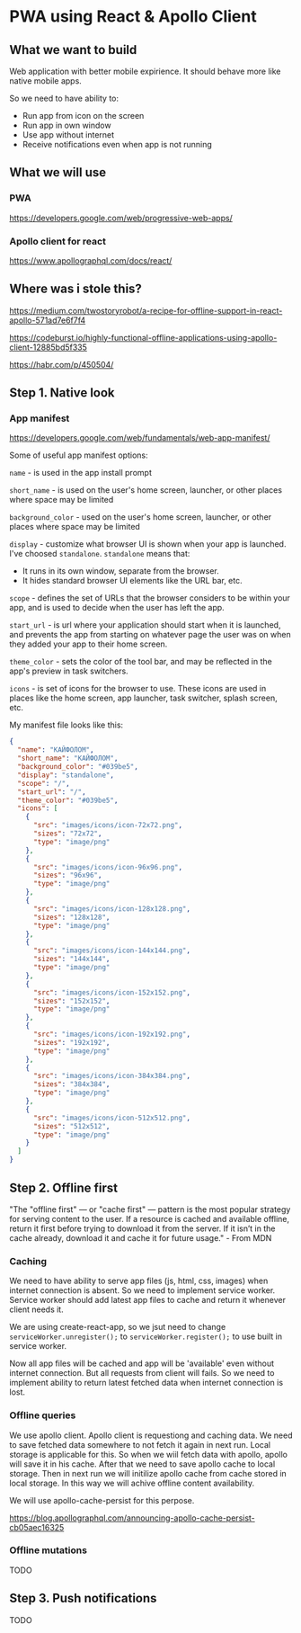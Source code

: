 # PWA using React & Apollo Client

## What we want to build

Web application with better mobile expirience. It should behave more like native mobile apps. 

So we need to have ability to:
* Run app from icon on the screen
* Run app in own window
* Use app without internet 
* Receive notifications even when app is not running

## What we will use 
### PWA
https://developers.google.com/web/progressive-web-apps/

### Apollo client for react
https://www.apollographql.com/docs/react/

## Where was i stole this?
https://medium.com/twostoryrobot/a-recipe-for-offline-support-in-react-apollo-571ad7e6f7f4

https://codeburst.io/highly-functional-offline-applications-using-apollo-client-12885bd5f335

https://habr.com/p/450504/

## Step 1. Native look
### App manifest
https://developers.google.com/web/fundamentals/web-app-manifest/

Some of useful app manifest options:

`name` - is used in the app install prompt

`short_name` - is used on the user's home screen, launcher, or other places where space may be limited

`background_color` - used on the user's home screen, launcher, or other places where space may be limited

`display` - customize what browser UI is shown when your app is launched. I've choosed `standalone`. `standalone` means that:

* It runs in its own window, separate from the browser.
* It hides standard browser UI elements like the URL bar, etc.

`scope` - defines the set of URLs that the browser considers to be within your app, and is used to decide when the user has left the app.

`start_url` - is url where your application should start when it is launched, and prevents the app from starting on whatever page the user was on when they added your app to their home screen.

`theme_color` - sets the color of the tool bar, and may be reflected in the app's preview in task switchers.

`icons` - is set of icons for the browser to use. These icons are used in places like the home screen, app launcher, task switcher, splash screen, etc.

My manifest file looks like this:
```json
{
  "name": "КАЙФОЛОМ",
  "short_name": "КАЙФОЛОМ",
  "background_color": "#039be5",
  "display": "standalone",
  "scope": "/",
  "start_url": "/",
  "theme_color": "#039be5",
  "icons": [
    {
      "src": "images/icons/icon-72x72.png",
      "sizes": "72x72",
      "type": "image/png"
    },
    {
      "src": "images/icons/icon-96x96.png",
      "sizes": "96x96",
      "type": "image/png"
    },
    {
      "src": "images/icons/icon-128x128.png",
      "sizes": "128x128",
      "type": "image/png"
    },
    {
      "src": "images/icons/icon-144x144.png",
      "sizes": "144x144",
      "type": "image/png"
    },
    {
      "src": "images/icons/icon-152x152.png",
      "sizes": "152x152",
      "type": "image/png"
    },
    {
      "src": "images/icons/icon-192x192.png",
      "sizes": "192x192",
      "type": "image/png"
    },
    {
      "src": "images/icons/icon-384x384.png",
      "sizes": "384x384",
      "type": "image/png"
    },
    {
      "src": "images/icons/icon-512x512.png",
      "sizes": "512x512",
      "type": "image/png"
    }
  ]
}
```

## Step 2. Offline first
"The "offline first" — or "cache first" — pattern is the most popular strategy for serving content to the user. If a resource is cached and available offline, return it first before trying to download it from the server. If it isn’t in the cache already, download it and cache it for future usage." - From MDN

### Caching
We need to have ability to serve app files (js, html, css, images) when internet connection is absent. 
So we need to implement service worker. Service worker should add latest app files to cache and return it whenever client needs it. 

We are using create-react-app, so we jsut need to change `serviceWorker.unregister();` to `serviceWorker.register();` to use built in service worker.

Now all app files will be cached and app will be 'available' even without internet connection. But all requests from client will fails. So we need to implement ability to return latest fetched data when internet connection is lost. 

### Offline queries
We use apollo client. Apollo client is requestiong and caching data. We need to save fetched data somewhere to not fetch it again in next run. Local storage is applicable for this. So when we wiil fetch data with apollo, apollo will save it in his cache. After that we need to save apollo cache to local storage. Then in next run we will initilize apollo cache from cache stored in local storage. In this way we will achive offline content availability.

We will use apollo-cache-persist for this perpose.

https://blog.apollographql.com/announcing-apollo-cache-persist-cb05aec16325

### Offline mutations
TODO

## Step 3. Push notifications
TODO

